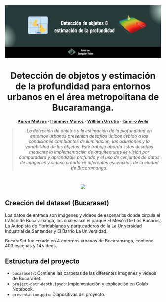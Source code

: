 <div align="center">

<p align="center">
<img src="https://raw.githubusercontent.com/ramiro999/pytorch-exploration/main/images/Banner-Hands-on-odep.png">
</p>

# Detección de objetos y estimación de la profundidad para entornos urbanos en el área metropolitana de Bucaramanga.

**[Karen Mateus](https://github.com/KarenMateus8) · [Hammer Muñoz](https://github.com/UrrutiaTs17) · [William Urrutia](https://github.com/UrrutiaTs17) · [Ramiro Avila](https://github.com/ramiro999)**



> *La detección de objetos y la estimación de la profundidad en entornos urbanos presentan desafíos únicos debido a las condiciones cambiantes de iluminación, las oclusiones y la variabilidad de los objetos. Este trabajo aborda estos desafíos mediante la implementación de arquitecturas de visión por computadora y aprendizaje profundo y el uso de conjuntos de datos de imágenes y videso creado en diferentes escenarios de la ciudad de Bucaramanga.*

</div>

</br>

<p align="center">
<img src="https://i.imgur.com/RaORFGd.png">
</p>


## Creación del dataset (Bucaraset)

Los datos de entrada son imágenes y videos de escenarios donde circula el tráfico de Bucaramanga, los cuales son el parque El Mesón De Los Búcaros, La Autopista de Floridablanca y parqueaderos de la La Universidad Industrial de Santander y El Barrio La Universidad.

BucaraSet fue creado en 4 entornos urbanos de Bucaramanga, contiene 403 escenas y 14 videos.


## Estructura del proyecto

- `bucaraset/`: Contiene las carpetas de las diferentes imágenes y videos de BucaraSet. 
- `project-detr-depth.ipynb`: Implementación y explicación en Colab Notebook.
- `presentacion.pptx`: Diapositivas del proyecto.
